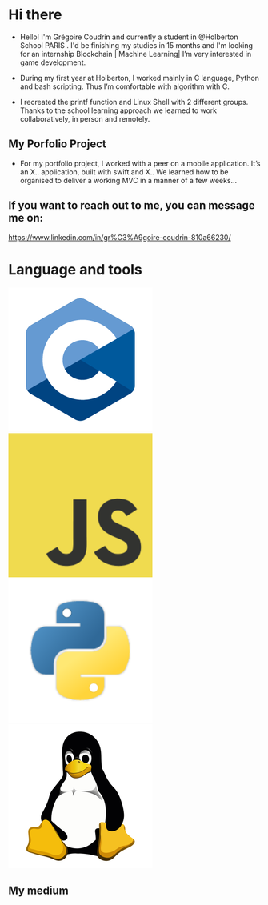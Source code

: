 # Hi there

-   Hello! I'm Grégoire Coudrin and currently a student in @Holberton School PARIS . I'd be finishing my studies in 15 months and I'm looking for an internship Blockchain | Machine Learning| I’m very interested in game development.

-   During my first year at Holberton, I worked mainly in C language, Python and bash scripting. Thus I’m comfortable with algorithm with C.

-   I recreated the printf function and Linux Shell with 2 different groups. Thanks to the school learning approach we learned to work collaboratively, in person and remotely.

## My Porfolio Project

-   For my portfolio project, I worked with a peer on a mobile application. It’s an X.. application, built with swift and X.. We learned how to be organised to deliver a working MVC in a manner of a few weeks…

## If you want to reach out to me, you can message me on:

https://www.linkedin.com/in/gr%C3%A9goire-coudrin-810a66230/

# Language and tools 

![](https://raw.githubusercontent.com/github/explore/80688e429a7d4ef2fca1e82350fe8e3517d3494d/topics/c/c.png)
![](https://raw.githubusercontent.com/github/explore/80688e429a7d4ef2fca1e82350fe8e3517d3494d/topics/javascript/javascript.png)
![](https://raw.githubusercontent.com/github/explore/80688e429a7d4ef2fca1e82350fe8e3517d3494d/topics/python/python.png)
![](https://raw.githubusercontent.com/github/explore/80688e429a7d4ef2fca1e82350fe8e3517d3494d/topics/linux/linux.png)
## My medium
<!-- MEDIUM-STORY-LIST:START -->  
<!-- MEDIUM-STORY-LIST:END -->
